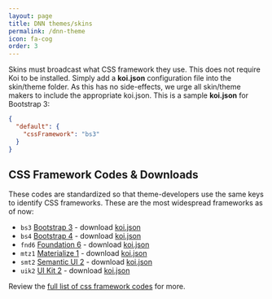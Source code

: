 ```yaml
---
layout: page
title: DNN themes/skins
permalink: /dnn-theme
icon: fa-cog
order: 3
---
```


Skins must broadcast what CSS framework they use. This does not require Koi to be installed. Simply add a **koi.json** configuration file into the skin/theme folder. As this has no side-effects, we urge all skin/theme makers to include the appropriate koi.json. This is a sample **koi.json** for Bootstrap 3:

```json
{
  "default": {
    "cssFramework": "bs3"
  }
}
```

## CSS Framework Codes & Downloads

These codes are standardized so that theme-developers use the same keys to identify CSS frameworks. These are the most widespread frameworks as of now:

* `bs3` [Bootstrap 3](https://getbootstrap.com/docs/3.3/) - download [koi.json](koi.json/bs3/koi.json)
* `bs4` [Bootstrap 4](https://getbootstrap.com/) - download [koi.json](koi.json/bs4/koi.json)
* `fnd6` [Foundation 6](https://foundation.zurb.com/) - download [koi.json](koi.json/fnd6/koi.json)
* `mtz1` [Materialize 1](http://materializecss.com/) - download [koi.json](koi.json/mtz1/koi.json)
* `smt2` [Semantic UI 2](https://semantic-ui.com/) - download [koi.json](koi.json/smt2/koi.json)
* `uik2` [UI Kit 2](https://getuikit.com/v2/) - download [koi.json](koi.json/uik2/koi.json)

Review the [full list of css framework codes](css-framework-codes) for more.